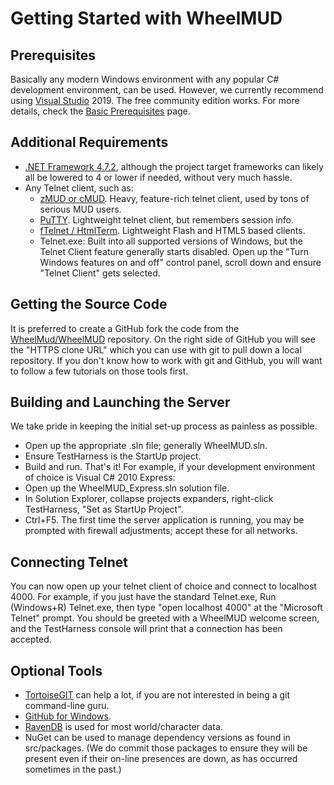 # Getting Started with WheelMUD

## Prerequisites
Basically any modern Windows environment with any popular C# development environment, can be used.
However, we currently recommend using [Visual Studio](https://visualstudio.microsoft.com/downloads/) 2019. The free community edition works.
For more details, check the [Basic Prerequisites](BasicPrerequisites.md) page.

## Additional Requirements
* [.NET Framework 4.7.2](https://support.microsoft.com/en-us/help/4054530/microsoft-net-framework-4-7-2-offline-installer-for-windows), although the project target frameworks can likely all be lowered to 4 or lower if needed, without very much hassle.
* Any Telnet client, such as:
  - [zMUD or cMUD](http://www.zuggsoft.com/index.php). Heavy, feature-rich telnet client, used by tons of serious MUD users.
  - [PuTTY](http://www.putty.org). Lightweight telnet client, but remembers session info.
  - [fTelnet / HtmlTerm](https://www.ftelnet.ca). Lightweight Flash and HTML5 based clients.
  - Telnet.exe: Built into all supported versions of Windows, but the Telnet Client feature generally starts disabled. Open up the "Turn Windows features on and off" control panel, scroll down and ensure "Telnet Client" gets selected.

## Getting the Source Code
It is preferred to create a GitHub fork the code from the [WheelMud/WheelMUD](https://github.com/WheelMud/WheelMUD) repository.
On the right side of GitHub you will see the "HTTPS clone URL" which you can use with git to pull down a local repository.
If you don't know how to work with git and GitHub, you will want to follow a few tutorials on those tools first.

## Building and Launching the Server
We take pride in keeping the initial set-up process as painless as possible.
* Open up the appropriate .sln file; generally WheelMUD.sln.
* Ensure TestHarness is the StartUp project.
* Build and run.
That's it! For example, if your development environment of choice is Visual C# 2010 Express:
* Open up the WheelMUD_Express.sln solution file.
* In Solution Explorer, collapse projects expanders, right-click TestHarness, "Set as StartUp Project".
* Ctrl+F5.
The first time the server application is running, you may be prompted with firewall adjustments; accept these for all networks.

## Connecting Telnet
You can now open up your telnet client of choice and connect to localhost 4000.
For example, if you just have the standard Telnet.exe, Run (Windows+R) Telnet.exe, then type "open localhost 4000" at the "Microsoft Telnet" prompt.
You should be greeted with a WheelMUD welcome screen, and the TestHarness console will print that a connection has been accepted.

## Optional Tools
* [TortoiseGIT](https://code.google.com/p/tortoisegit) can help a lot, if you are not interested in being a git command-line guru.
* [GitHub for Windows](https://windows.github.com).
* [RavenDB](http://ravendb.net) is used for most world/character data.
* NuGet can be used to manage dependency versions as found in src/packages. (We do commit those packages to ensure they will be present even if their on-line presences are down, as has occurred sometimes in the past.)
